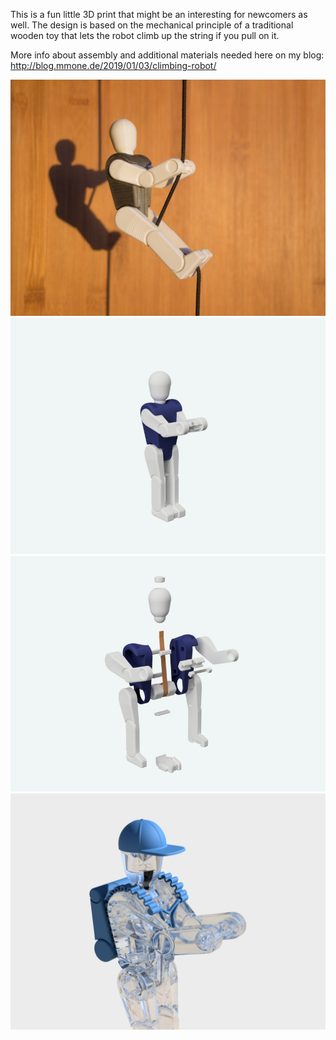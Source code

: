 This is a fun little 3D print that might be an interesting for newcomers as well.
The design is based on the mechanical principle of a traditional wooden toy that lets the robot climb up the string if you pull on it.

More info about assembly and additional materials needed here on my blog: http://blog.mmone.de/2019/01/03/climbing-robot/

![Climbing Robot](images/climbing-robot-photo.jpg)
![Climbing Robot](images/climbing-robot.png)
![Explosion Diagram](images/explosion-diagram.png)
![Accessories](images/accessories.png)
